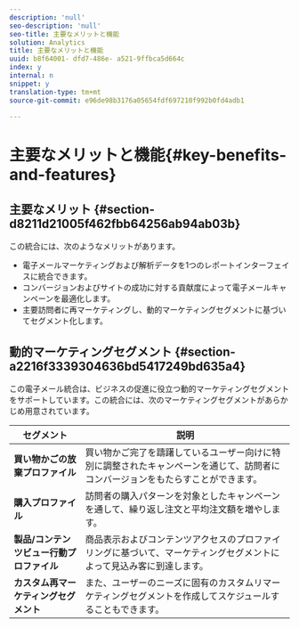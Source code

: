 ```yaml
---
description: 'null'
seo-description: 'null'
seo-title: 主要なメリットと機能
solution: Analytics
title: 主要なメリットと機能
uuid: b8f64001- dfd7-486e- a521-9ffbca5d664c
index: y
internal: n
snippet: y
translation-type: tm+mt
source-git-commit: e96de98b3176a05654fdf697210f992b0fd4adb1

---
```



# 主要なメリットと機能{#key-benefits-and-features}

## 主要なメリット {#section-d8211d21005f462fbb64256ab94ab03b}

この統合には、次のようなメリットがあります。

* 電子メールマーケティングおよび解析データを1つのレポートインターフェイスに統合できます。
* コンバージョンおよびサイトの成功に対する貢献度によって電子メールキャンペーンを最適化します。
* 主要訪問者に再マーケティングし、動的マーケティングセグメントに基づいてセグメント化します。

## 動的マーケティングセグメント {#section-a2216f3339304636bd5417249bd635a4}

この電子メール統合は、ビジネスの促進に役立つ動的マーケティングセグメントをサポートしています。この統合には、次のマーケティングセグメントがあらかじめ用意されています。

| セグメント | 説明 |
|---|---|
| **買い物かごの放棄プロファイル** | 買い物かご完了を躊躇しているユーザー向けに特別に調整されたキャンペーンを通じて、訪問者にコンバージョンをもたらすことができます。 |
| **購入プロファイル** | 訪問者の購入パターンを対象としたキャンペーンを通して、繰り返し注文と平均注文額を増やします。 |
| **製品/コンテンツビュー行動プロファイル** | 商品表示およびコンテンツアクセスのプロファイリングに基づいて、マーケティングセグメントによって見込み客に到達します。 |
| **カスタム再マーケティングセグメント** | また、ユーザーのニーズに固有のカスタムリマーケティングセグメントを作成してスケジュールすることもできます。 |

